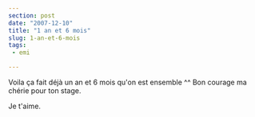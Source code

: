```yaml
---
section: post
date: "2007-12-10"
title: "1 an et 6 mois"
slug: 1-an-et-6-mois
tags:
 - emi

---
```


Voila ça fait déjà un an et 6 mois qu'on est ensemble ^^
Bon courage ma chérie pour ton stage.

Je t'aime.
